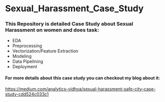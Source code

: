 # Sexual_Harassment_Case_Study
### This Repository is detailed Case Study about Sexual Harassment on women and does task:
- EDA
- Preprocessing
- Vectorization/Feature Extraction
- Modeling
- Data Pipelining
- Deployment
#### For more details about this case study you can checkout my blog about it: 
https://medium.com/analytics-vidhya/sexual-harassment-safe-city-case-study-cdd524c033c1
